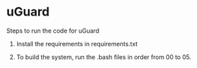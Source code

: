 # uGuard

Steps to run the code for uGuard

1. Install the requirements in requirements.txt

2. To build the system, run the .bash files in order from 00 to 05.
